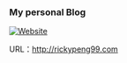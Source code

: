 ### My personal Blog

[![Website](https://img.shields.io/website-up-down-green-red/http/rickypeng.com.svg?label=rickypeng.com)](rickypeng.com)

URL：http://rickypeng99.com